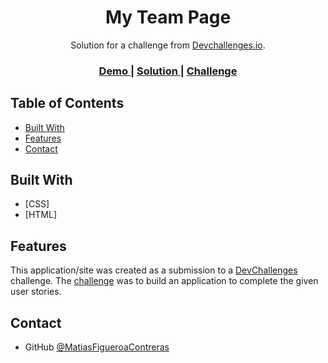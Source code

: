 <!-- Please update value in the {}  -->

<h1 align="center">My Team Page</h1>

<div align="center">
   Solution for a challenge from  <a href="http://devchallenges.io" target="_blank">Devchallenges.io</a>.
</div>

<div align="center">
  <h3>
    <a href="https://matiasfigueroacontreras.github.io/devChallenges/Responsive%20Web%20Developer/my-team-page-master/index.html">
      Demo
    </a>
    <span> | </span>
    <a href="https://github.com/MatiasFigueroaContreras/devChallenges/tree/master/Responsive%20Web%20Developer/my-team-page-master">
      Solution
    </a>
    <span> | </span>
    <a href="https://devchallenges.io/challenges/hhmesazsqgKXrTkYkt0U">
      Challenge
    </a>
  </h3>
</div>

<!-- TABLE OF CONTENTS -->

## Table of Contents

- [Built With](#built-with)
- [Features](#features)
- [Contact](#contact)

## Built With

<!-- This section should list any major frameworks that you built your project using. Here are a few examples.-->

- [CSS]
- [HTML]

## Features

<!-- List the features of your application or follow the template. Don't share the figma file here :) -->

This application/site was created as a submission to a [DevChallenges](https://devchallenges.io/challenges) challenge. The [challenge](https://devchallenges.io/challenges/hhmesazsqgKXrTkYkt0U) was to build an application to complete the given user stories.

## Contact

- GitHub [@MatiasFigueroaContreras](https://github.com/MatiasFigueroaContreras)
